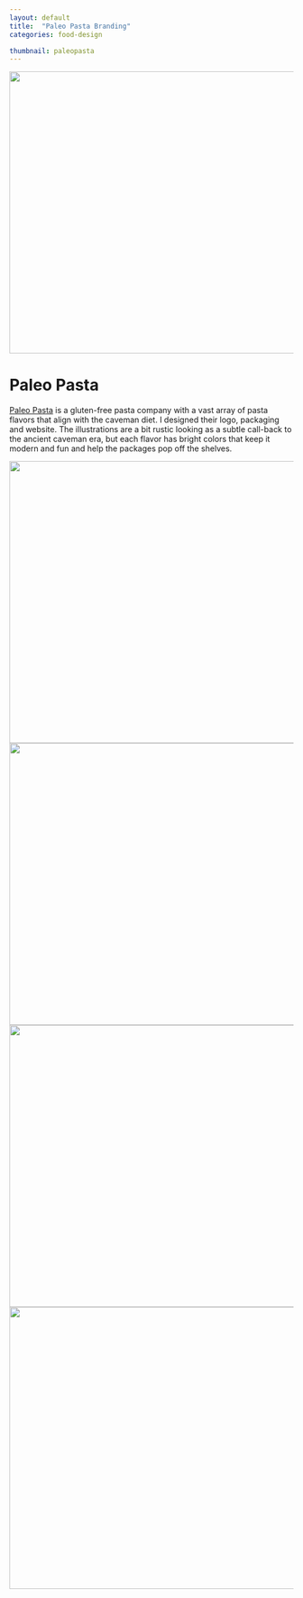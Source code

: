 ```yaml
---
layout: default
title:  "Paleo Pasta Branding"
categories: food-design

thumbnail: paleopasta
---
```


<img src="{{ site.baseurl}}/images/paleopasta_01.jpg" width="790" height="500">

# Paleo Pasta

[Paleo Pasta](http://paleopasta.com/) is a gluten-free pasta company with a vast array of pasta flavors that align with the caveman diet. I designed their logo, packaging and website. The illustrations are a bit rustic looking as a subtle call-back to the ancient caveman era, but each flavor has bright colors that keep it modern and fun and help the packages pop off the shelves.

<img src="{{ site.baseurl}}/images/paleopasta_02.jpg" width="790" height="500">
<img src="{{ site.baseurl}}/images/paleopasta_03.jpg" width="790" height="500">
<img src="{{ site.baseurl}}/images/paleopasta_04.jpg" width="790" height="500">
<img src="{{ site.baseurl}}/images/paleopasta_05.jpg" width="790" height="500">
